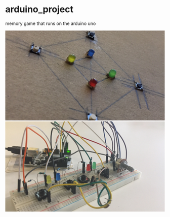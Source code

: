 # arduino_project

memory game that runs on the arduino uno

![Screenshot](Screenshot_1.png)  
![Screenshot](Screenshot_2.png)
